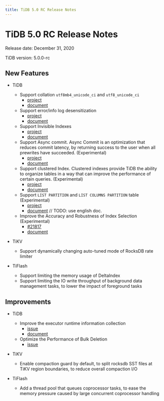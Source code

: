 ```yaml
---
title: TiDB 5.0 RC Release Notes
---
```


# TiDB 5.0 RC Release Notes

Release date: December 31, 2020

TiDB version: 5.0.0-rc

## New Features

+ TiDB

    - Support collation `utf8mb4_unicode_ci` and `utf8_unicode_ci`
        - [project](https://github.com/pingcap/tidb/issues/17596)
        - [document](https://docs.pingcap.com/tidb/dev/character-set-and-collation#new-framework-for-collations)
    - Support error/info log desensitization
        - [project](https://github.com/pingcap/tidb/issues/18566)
        - [document](https://github.com/pingcap/tidb/blob/master/errno/logredaction.md)
    - Support Invisible Indexes
        - [project](https://github.com/pingcap/tidb/issues/9246)
        - [document](https://github.com/pingcap/tidb/pull/15366)
    - Support Async commit. Async Commit is an optimization that reduces commit latency, by returning success to the user when all prewrites have succeeded. (Experimental)
        - [project](https://github.com/tikv/tikv/projects/34)
        - [document](https://github.com/pingcap/docs-cn/pull/5181)
    - Support clustered Index. Clustered indexes provide TiDB the ability to organize tables in a way that can improve the performance of certain queries. (Experimental)
        - [project](github.com/pingcap/tidb/projects/45)
        - [document](https://docs.pingcap.com/tidb/dev/clustered-indexes)
    - Support `LIST PARTITION` and `LIST COLUMNS PARTITION` table (Experimental)
        - [project](https://github.com/pingcap/tidb/issues/20678)
        - [document](https://docs.pingcap.com/zh/tidb/dev/partitioned-table#list-%E5%88%86%E5%8C%BA) // TODO: use english doc.
    - Improve the Accuracy and Robustness of Index Selection (Experimental)
        - [#21817](https://github.com/pingcap/tidb/pull/21817)
        - [document](https://github.com/pingcap/docs-cn/pull/5164)

+ TiKV

    - Support dynamically changing auto-tuned mode of RocksDB rate limiter

+ TiFlash

    - Support limiting the memory usage of DeltaIndex
    - Support limiting the IO write throughput of background data management tasks, to lower the impact of foreground tasks

## Improvements

+ TiDB

    - Improve the executor runtime information collection
        - [issue](https://github.com/pingcap/tidb/issues/18663)
        - [document](https://docs.pingcap.com/zh/tidb/stable/sql-statement-explain-analyze#explain-analyze)
    - Optimize the Performance of Bulk Deletion
        - [issue](https://github.com/pingcap/tidb/issues/18028)

+ TiKV

    - Enable compaction guard by default, to split rocksdb SST files at TiKV region boundaries, to reduce overall compaction I/O

+ TiFlash

    - Add a thread pool that queues coprocessor tasks, to ease the memory pressure caused by large concurrent coprocessor handling
